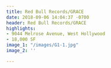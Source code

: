 ```yaml
---
title: Red Bull Records/GRACE
date: 2018-09-06 14:04:37 -0700
header: Red Bull Records/GRACE
highlights:
- 9044 Melrose Avenue, West Hollywood
- 18,000 SF
image_1: "/images/G1-1.jpg"
image_2: ''

---
```

